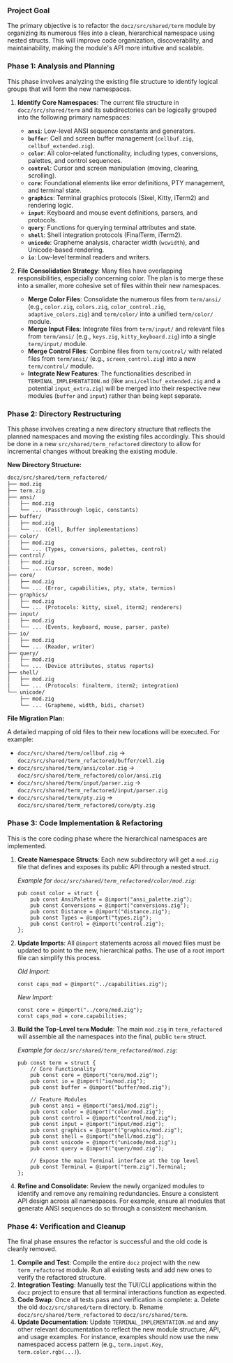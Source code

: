 ### **Project Goal**

The primary objective is to refactor the `docz/src/shared/term` module by organizing its numerous files into a clean, hierarchical namespace using nested structs. This will improve code organization, discoverability, and maintainability, making the module's API more intuitive and scalable.

### **Phase 1: Analysis and Planning**

This phase involves analyzing the existing file structure to identify logical groups that will form the new namespaces.

1.  **Identify Core Namespaces**: The current file structure in `docz/src/shared/term` and its subdirectories can be logically grouped into the following primary namespaces:
    *   **`ansi`**: Low-level ANSI sequence constants and generators.
    *   **`buffer`**: Cell and screen buffer management (`cellbuf.zig`, `cellbuf_extended.zig`).
    *   **`color`**: All color-related functionality, including types, conversions, palettes, and control sequences.
    *   **`control`**: Cursor and screen manipulation (moving, clearing, scrolling).
    *   **`core`**: Foundational elements like error definitions, PTY management, and terminal state.
    *   **`graphics`**: Terminal graphics protocols (Sixel, Kitty, iTerm2) and rendering logic.
    *   **`input`**: Keyboard and mouse event definitions, parsers, and protocols.
    *   **`query`**: Functions for querying terminal attributes and state.
    *   **`shell`**: Shell integration protocols (FinalTerm, iTerm2).
    *   **`unicode`**: Grapheme analysis, character width (`wcwidth`), and Unicode-based rendering.
    *   **`io`**: Low-level terminal readers and writers.

2.  **File Consolidation Strategy**: Many files have overlapping responsibilities, especially concerning color. The plan is to merge these into a smaller, more cohesive set of files within their new namespaces.
    *   **Merge Color Files**: Consolidate the numerous files from `term/ansi/` (e.g., `color.zig`, `colors.zig`, `color_control.zig`, `adaptive_colors.zig`) and `term/color/` into a unified `term/color/` module.
    *   **Merge Input Files**: Integrate files from `term/input/` and relevant files from `term/ansi/` (e.g., `keys.zig`, `kitty_keyboard.zig`) into a single `term/input/` module.
    *   **Merge Control Files**: Combine files from `term/control/` with related files from `term/ansi/` (e.g., `screen_control.zig`) into a new `term/control/` module.
    *   **Integrate New Features**: The functionalities described in `TERMINAL_IMPLEMENTATION.md` (like `ansi/cellbuf_extended.zig` and a potential `input_extra.zig`) will be merged into their respective new modules (`buffer` and `input`) rather than being kept separate.

### **Phase 2: Directory Restructuring**

This phase involves creating a new directory structure that reflects the planned namespaces and moving the existing files accordingly. This should be done in a new `src/shared/term_refactored` directory to allow for incremental changes without breaking the existing module.

**New Directory Structure:**

```txt
docz/src/shared/term_refactored/
├── mod.zig
├── term.zig
├── ansi/
│   ├── mod.zig
│   └── ... (Passthrough logic, constants)
├── buffer/
│   ├── mod.zig
│   └── ... (Cell, Buffer implementations)
├── color/
│   ├── mod.zig
│   └── ... (Types, conversions, palettes, control)
├── control/
│   ├── mod.zig
│   └── ... (Cursor, screen, mode)
├── core/
│   ├── mod.zig
│   └── ... (Error, capabilities, pty, state, termios)
├── graphics/
│   ├── mod.zig
│   └── ... (Protocols: kitty, sixel, iterm2; renderers)
├── input/
│   ├── mod.zig
│   └── ... (Events, keyboard, mouse, parser, paste)
├── io/
│   ├── mod.zig
│   └── ... (Reader, writer)
├── query/
│   ├── mod.zig
│   └── ... (Device attributes, status reports)
├── shell/
│   ├── mod.zig
│   └── ... (Protocols: finalterm, iterm2; integration)
└── unicode/
    ├── mod.zig
    └── ... (Grapheme, width, bidi, charset)
```

**File Migration Plan:**

A detailed mapping of old files to their new locations will be executed. For example:
*   `docz/src/shared/term/cellbuf.zig` -> `docz/src/shared/term_refactored/buffer/cell.zig`
*   `docz/src/shared/term/ansi/color.zig` -> `docz/src/shared/term_refactored/color/ansi.zig`
*   `docz/src/shared/term/input/parser.zig` -> `docz/src/shared/term_refactored/input/parser.zig`
*   `docz/src/shared/term/pty.zig` -> `docz/src/shared/term_refactored/core/pty.zig`

### **Phase 3: Code Implementation & Refactoring**

This is the core coding phase where the hierarchical namespaces are implemented.

1.  **Create Namespace Structs**: Each new subdirectory will get a `mod.zig` file that defines and exposes its public API through a nested struct.

    *Example for `docz/src/shared/term_refactored/color/mod.zig`:*
    ```zig
    pub const color = struct {
        pub const AnsiPalette = @import("ansi_palette.zig");
        pub const Conversions = @import("conversions.zig");
        pub const Distance = @import("distance.zig");
        pub const Types = @import("types.zig");
        pub const Control = @import("control.zig");
    };
    ```

2.  **Update Imports**: All `@import` statements across all moved files must be updated to point to the new, hierarchical paths. The use of a root import file can simplify this process.

    *Old Import:*
    ```zig
    const caps_mod = @import("../capabilities.zig");
    ```

    *New Import:*
    ```zig
    const core = @import("../core/mod.zig");
    const caps_mod = core.capabilities;
    ```

3.  **Build the Top-Level `term` Module**: The main `mod.zig` in `term_refactored` will assemble all the namespaces into the final, public `term` struct.

    *Example for `docz/src/shared/term_refactored/mod.zig`:*
    ```zig
    pub const term = struct {
        // Core Functionality
        pub const core = @import("core/mod.zig");
        pub const io = @import("io/mod.zig");
        pub const buffer = @import("buffer/mod.zig");

        // Feature Modules
        pub const ansi = @import("ansi/mod.zig");
        pub const color = @import("color/mod.zig");
        pub const control = @import("control/mod.zig");
        pub const input = @import("input/mod.zig");
        pub const graphics = @import("graphics/mod.zig");
        pub const shell = @import("shell/mod.zig");
        pub const unicode = @import("unicode/mod.zig");
        pub const query = @import("query/mod.zig");

        // Expose the main Terminal interface at the top level
        pub const Terminal = @import("term.zig").Terminal;
    };
    ```

4.  **Refine and Consolidate**: Review the newly organized modules to identify and remove any remaining redundancies. Ensure a consistent API design across all namespaces. For example, ensure all modules that generate ANSI sequences do so through a consistent mechanism.

### **Phase 4: Verification and Cleanup**

The final phase ensures the refactor is successful and the old code is cleanly removed.

1.  **Compile and Test**: Compile the entire `docz` project with the new `term_refactored` module. Run all existing tests and add new ones to verify the refactored structure.
2.  **Integration Testing**: Manually test the TUI/CLI applications within the `docz` project to ensure that all terminal interactions function as expected.
3.  **Code Swap**: Once all tests pass and verification is complete:
    a. Delete the old `docz/src/shared/term` directory.
    b. Rename `docz/src/shared/term_refactored` to `docz/src/shared/term`.
4.  **Update Documentation**: Update `TERMINAL_IMPLEMENTATION.md` and any other relevant documentation to reflect the new module structure, API, and usage examples. For instance, examples should now use the new namespaced access pattern (e.g., `term.input.Key`, `term.color.rgb(...)`).
